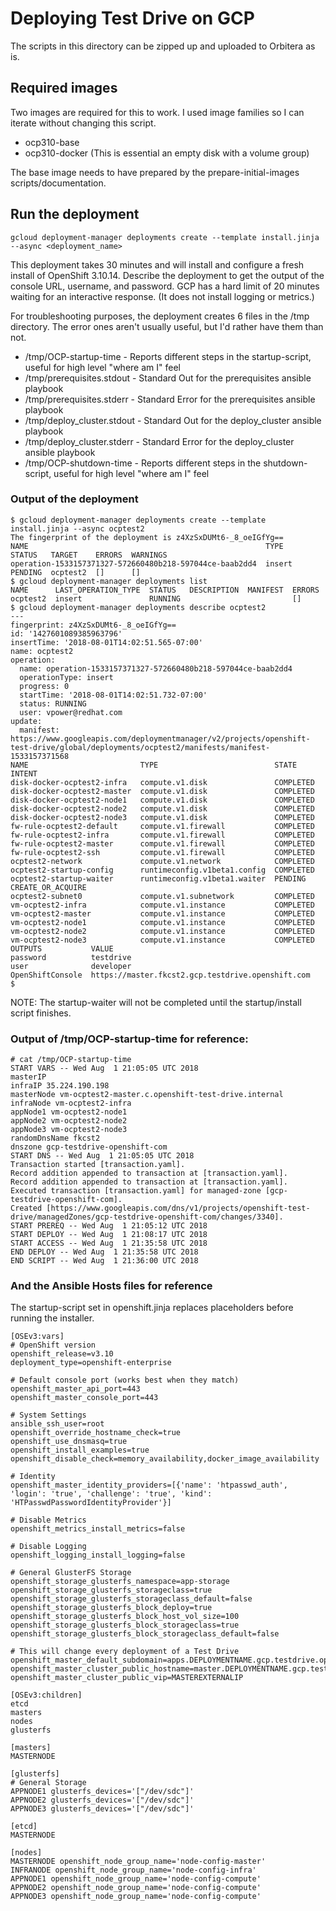 # Deploying Test Drive on GCP

The scripts in this directory can be zipped up and uploaded to Orbitera as is.

## Required images

Two images are required for this to work. I used image families so I can iterate without changing this script.

* ocp310-base
* ocp310-docker (This is essential an empty disk with a volume group)

The base image needs to have prepared by the prepare-initial-images scripts/documentation.

## Run the deployment

```
gcloud deployment-manager deployments create --template install.jinja --async <deployment_name>
```

This deployment takes 30 minutes and will install and configure a fresh install of OpenShift 3.10.14. Describe the deployment to get the output of the console URL, username, and password. GCP has a hard limit of 20 minutes waiting for an interactive response. (It does not install logging or metrics.)

For troubleshooting purposes, the deployment creates 6 files in the /tmp directory. The error ones aren't usually useful, but I'd rather have them than not.

* /tmp/OCP-startup-time - Reports different steps in the startup-script, useful for high level "where am I" feel
* /tmp/prerequisites.stdout - Standard Out for the prerequisites ansible playbook
* /tmp/prerequisites.stderr - Standard Error for the prerequisites ansible playbook
* /tmp/deploy_cluster.stdout - Standard Out for the deploy_cluster ansible playbook
* /tmp/deploy_cluster.stderr - Standard Error for the deploy_cluster ansible playbook
* /tmp/OCP-shutdown-time - Reports different steps in the shutdown-script, useful for high level "where am I" feel

### Output of the deployment
```
$ gcloud deployment-manager deployments create --template install.jinja --async ocptest2
The fingerprint of the deployment is z4XzSxDUMt6-_8_oeIGfYg==
NAME                                                     TYPE    STATUS   TARGET    ERRORS  WARNINGS
operation-1533157371327-572660480b218-597044ce-baab2dd4  insert  PENDING  ocptest2  []      []
$ gcloud deployment-manager deployments list
NAME      LAST_OPERATION_TYPE  STATUS   DESCRIPTION  MANIFEST  ERRORS
ocptest2  insert               RUNNING                         []
$ gcloud deployment-manager deployments describe ocptest2
---
fingerprint: z4XzSxDUMt6-_8_oeIGfYg==
id: '1427601089385963796'
insertTime: '2018-08-01T14:02:51.565-07:00'
name: ocptest2
operation:
  name: operation-1533157371327-572660480b218-597044ce-baab2dd4
  operationType: insert
  progress: 0
  startTime: '2018-08-01T14:02:51.732-07:00'
  status: RUNNING
  user: vpower@redhat.com
update:
  manifest: https://www.googleapis.com/deploymentmanager/v2/projects/openshift-test-drive/global/deployments/ocptest2/manifests/manifest-1533157371568
NAME                         TYPE                          STATE        INTENT
disk-docker-ocptest2-infra   compute.v1.disk               COMPLETED
disk-docker-ocptest2-master  compute.v1.disk               COMPLETED
disk-docker-ocptest2-node1   compute.v1.disk               COMPLETED
disk-docker-ocptest2-node2   compute.v1.disk               COMPLETED
disk-docker-ocptest2-node3   compute.v1.disk               COMPLETED
fw-rule-ocptest2-default     compute.v1.firewall           COMPLETED
fw-rule-ocptest2-infra       compute.v1.firewall           COMPLETED
fw-rule-ocptest2-master      compute.v1.firewall           COMPLETED
fw-rule-ocptest2-ssh         compute.v1.firewall           COMPLETED
ocptest2-network             compute.v1.network            COMPLETED
ocptest2-startup-config      runtimeconfig.v1beta1.config  COMPLETED
ocptest2-startup-waiter      runtimeconfig.v1beta1.waiter  PENDING      CREATE_OR_ACQUIRE
ocptest2-subnet0             compute.v1.subnetwork         COMPLETED
vm-ocptest2-infra            compute.v1.instance           COMPLETED
vm-ocptest2-master           compute.v1.instance           COMPLETED
vm-ocptest2-node1            compute.v1.instance           COMPLETED
vm-ocptest2-node2            compute.v1.instance           COMPLETED
vm-ocptest2-node3            compute.v1.instance           COMPLETED
OUTPUTS           VALUE
password          testdrive
user              developer
OpenShiftConsole  https://master.fkcst2.gcp.testdrive.openshift.com
$
```

NOTE: The startup-waiter will not be completed until the startup/install script finishes.

### Output of /tmp/OCP-startup-time for reference:
```
# cat /tmp/OCP-startup-time 
START VARS -- Wed Aug  1 21:05:05 UTC 2018
masterIP 
infraIP 35.224.190.198
masterNode vm-ocptest2-master.c.openshift-test-drive.internal
infraNode vm-ocptest2-infra
appNode1 vm-ocptest2-node1
appNode2 vm-ocptest2-node2
appNode3 vm-ocptest2-node3
randomDnsName fkcst2
dnszone gcp-testdrive-openshift-com
START DNS -- Wed Aug  1 21:05:05 UTC 2018
Transaction started [transaction.yaml].
Record addition appended to transaction at [transaction.yaml].
Record addition appended to transaction at [transaction.yaml].
Executed transaction [transaction.yaml] for managed-zone [gcp-testdrive-openshift-com].
Created [https://www.googleapis.com/dns/v1/projects/openshift-test-drive/managedZones/gcp-testdrive-openshift-com/changes/3340].
START PREREQ -- Wed Aug  1 21:05:12 UTC 2018
START DEPLOY -- Wed Aug  1 21:08:17 UTC 2018
START ACCESS -- Wed Aug  1 21:35:58 UTC 2018
END DEPLOY -- Wed Aug  1 21:35:58 UTC 2018
END SCRIPT -- Wed Aug  1 21:36:00 UTC 2018
```

### And the Ansible Hosts files for reference

The startup-script set in openshift.jinja replaces placeholders before running the installer.

```
[OSEv3:vars]
# OpenShift version
openshift_release=v3.10
deployment_type=openshift-enterprise

# Default console port (works best when they match)
openshift_master_api_port=443
openshift_master_console_port=443

# System Settings
ansible_ssh_user=root
openshift_override_hostname_check=true
openshift_use_dnsmasq=true
openshift_install_examples=true
openshift_disable_check=memory_availability,docker_image_availability

# Identity
openshift_master_identity_providers=[{'name': 'htpasswd_auth', 'login': 'true', 'challenge': 'true', 'kind': 'HTPasswdPasswordIdentityProvider'}]

# Disable Metrics
openshift_metrics_install_metrics=false

# Disable Logging
openshift_logging_install_logging=false

# General GlusterFS Storage
openshift_storage_glusterfs_namespace=app-storage
openshift_storage_glusterfs_storageclass=true
openshift_storage_glusterfs_storageclass_default=false
openshift_storage_glusterfs_block_deploy=true
openshift_storage_glusterfs_block_host_vol_size=100
openshift_storage_glusterfs_block_storageclass=true
openshift_storage_glusterfs_block_storageclass_default=false

# This will change every deployment of a Test Drive
openshift_master_default_subdomain=apps.DEPLOYMENTNAME.gcp.testdrive.openshift.com
openshift_master_cluster_public_hostname=master.DEPLOYMENTNAME.gcp.testdrive.openshift.com
openshift_master_cluster_public_vip=MASTEREXTERNALIP

[OSEv3:children]
etcd
masters
nodes
glusterfs

[masters]
MASTERNODE

[glusterfs]
# General Storage
APPNODE1 glusterfs_devices='["/dev/sdc"]'
APPNODE2 glusterfs_devices='["/dev/sdc"]'
APPNODE3 glusterfs_devices='["/dev/sdc"]'

[etcd]
MASTERNODE

[nodes]
MASTERNODE openshift_node_group_name='node-config-master'
INFRANODE openshift_node_group_name='node-config-infra'
APPNODE1 openshift_node_group_name='node-config-compute'
APPNODE2 openshift_node_group_name='node-config-compute'
APPNODE3 openshift_node_group_name='node-config-compute'
```
